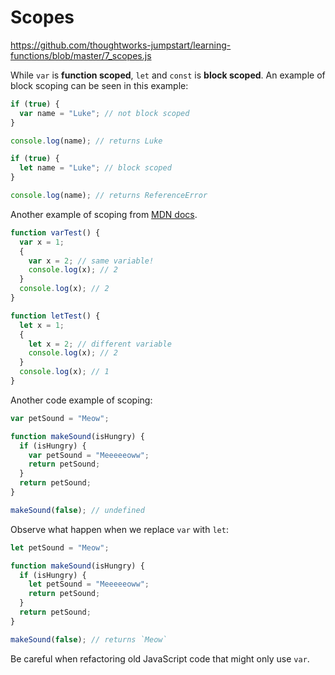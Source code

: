 # Scopes

https://github.com/thoughtworks-jumpstart/learning-functions/blob/master/7_scopes.js

While `var` is **function scoped**, `let` and `const` is **block scoped**.
An example of block scoping can be seen in this example:

```js
if (true) {
  var name = "Luke"; // not block scoped
}

console.log(name); // returns Luke
```

```js
if (true) {
  let name = "Luke"; // block scoped
}

console.log(name); // returns ReferenceError
```

Another example of scoping from [MDN docs](https://developer.mozilla.org/en-US/docs/Web/JavaScript/Reference/Statements/let).

```js
function varTest() {
  var x = 1;
  {
    var x = 2; // same variable!
    console.log(x); // 2
  }
  console.log(x); // 2
}

function letTest() {
  let x = 1;
  {
    let x = 2; // different variable
    console.log(x); // 2
  }
  console.log(x); // 1
}
```

Another code example of scoping:

```js
var petSound = "Meow";

function makeSound(isHungry) {
  if (isHungry) {
    var petSound = "Meeeeeoww";
    return petSound;
  }
  return petSound;
}

makeSound(false); // undefined
```

Observe what happen when we replace `var` with `let`:

```js
let petSound = "Meow";

function makeSound(isHungry) {
  if (isHungry) {
    let petSound = "Meeeeeoww";
    return petSound;
  }
  return petSound;
}

makeSound(false); // returns `Meow`
```

Be careful when refactoring old JavaScript code that might only use `var`.
